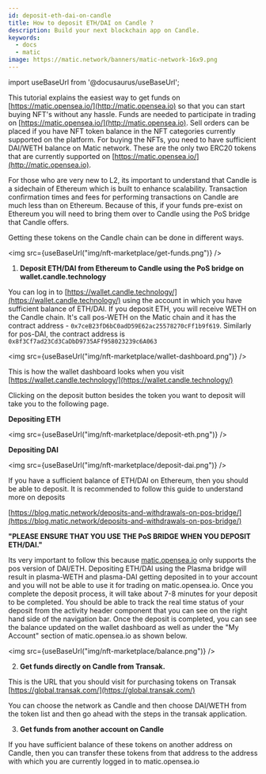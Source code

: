 ```yaml
---
id: deposit-eth-dai-on-candle
title: How to deposit ETH/DAI on Candle ?
description: Build your next blockchain app on Candle.
keywords:
  - docs
  - matic
image: https://matic.network/banners/matic-network-16x9.png
---
```

import useBaseUrl from '@docusaurus/useBaseUrl';

This tutorial explains the easiest way to get funds on [https://matic.opensea.io/](http://matic.opensea.io) so that you can start buying NFT's without any hassle. Funds are needed to participate in trading on [https://matic.opensea.io/](http://matic.opensea.io). Sell orders can be placed if you have NFT token balance in the NFT categories currently supported on the platform. For buying the NFTs, you need to have sufficient DAI/WETH balance on Matic network. These are the only two ERC20 tokens that are currently supported on [https://matic.opensea.io/](http://matic.opensea.io).

For those who are very new to L2, its important to understand that Candle is a sidechain of Ethereum which is built to enhance scalability. Transaction confirmation times and fees for performing transactions on Candle are much less than on Ethereum. Because of this, if your funds pre-exist on Ethereum you will need to bring them over to Candle using the PoS bridge that Candle offers.

Getting these tokens on the Candle chain can be done in different ways.

<img src={useBaseUrl("img/nft-marketplace/get-funds.png")} />

1. **Deposit ETH/DAI from Ethereum to Candle using the PoS bridge on wallet.candle.technology**

  You can log in to [https://wallet.candle.technology/](https://wallet.candle.technology/) using the account in which you have sufficient balance of ETH/DAI. If you deposit ETH, you will receive WETH on the Candle chain. It's call pos-WETH on the Matic chain and it has the contract address - `0x7ceB23fD6bC0adD59E62ac25578270cFf1b9f619`. Similarly for pos-DAI, the contract address is `0x8f3Cf7ad23Cd3CaDbD9735AFf958023239c6A063` 

<img src={useBaseUrl("img/nft-marketplace/wallet-dashboard.png")} />

This is how the wallet dashboard looks when you visit [https://wallet.candle.technology/](https://wallet.candle.technology/)

Clicking on the deposit button besides the token you want to deposit will take you to the following page.

**Depositing ETH**

<img src={useBaseUrl("img/nft-marketplace/deposit-eth.png")} />

**Depositing DAI**

<img src={useBaseUrl("img/nft-marketplace/deposit-dai.png")} />

If you have a sufficient balance of ETH/DAI on Ethereum, then you should be able to deposit. It is recommended to follow this guide to understand more on deposits

[https://blog.matic.network/deposits-and-withdrawals-on-pos-bridge/](https://blog.matic.network/deposits-and-withdrawals-on-pos-bridge/)

   **"PLEASE ENSURE THAT YOU USE THE PoS BRIDGE WHEN YOU DEPOSIT ETH/DAI."**

Its very important to follow this because [matic.opensea.io](http://matic.opensea.io) only supports the pos version of DAI/ETH. Depositing ETH/DAI using the Plasma bridge will result in plasma-WETH and plasma-DAI getting deposited in to your account and you will not be able to use it for trading on matic.opensea.io. Once you complete the deposit process, it will take about 7-8 minutes for your deposit to be completed. You should be able to track the real time status of your deposit from the activity header component that you can see on the right hand side of the navigation bar. Once the deposit is completed, you can see the balance updated on the wallet dashboard as well as under the "My Account" section of matic.opensea.io as shown below.

<img src={useBaseUrl("img/nft-marketplace/balance.png")} />

2. **Get funds directly on Candle from Transak.**

This is the URL that you should visit for purchasing tokens on Transak
[https://global.transak.com/](https://global.transak.com/)

You can choose the network as Candle and then choose DAI/WETH from the token list and then go ahead with the steps in the transak application.

3. **Get funds from another account on Candle**

If you have sufficient balance of these tokens on another address on Candle, then you can transfer these tokens from that address to the address with which you are currently logged in to matic.opensea.io

